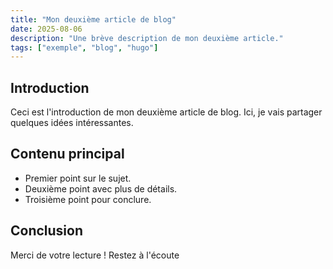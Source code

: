 ```yaml
---
title: "Mon deuxième article de blog"
date: 2025-08-06
description: "Une brève description de mon deuxième article."
tags: ["exemple", "blog", "hugo"]
---
```


## Introduction

Ceci est l'introduction de mon deuxième article de blog. Ici, je vais partager quelques idées intéressantes.

## Contenu principal

- Premier point sur le sujet.
- Deuxième point avec plus de détails.
- Troisième point pour conclure.

## Conclusion

Merci de votre lecture ! Restez à l'écoute